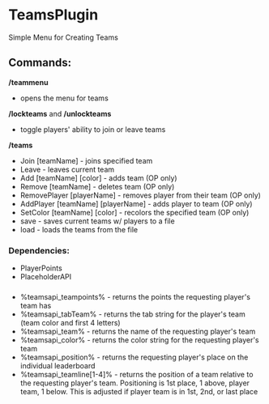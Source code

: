 # TeamsPlugin
Simple Menu for Creating Teams

## Commands:
**/teammenu**
- opens the menu for teams

**/lockteams** and **/unlockteams**
- toggle players' ability to join or leave teams

**/teams**
- Join [teamName] - joins specified team
- Leave - leaves current team
- Add [teamName] [color] - adds team (OP only)
- Remove [teamName] - deletes team (OP only)
- RemovePlayer [playerName] - removes player from their team (OP only)
- AddPlayer [teamName] [playerName] - adds player to team (OP only)
- SetColor [teamName] [color] - recolors the specified team (OP only)
- save - saves current teams w/ players to a file
- load - loads the teams from the file

### Dependencies:
- PlayerPoints
- PlaceholderAPI


###
 - %teamsapi_teampoints% - returns the points the requesting player's team has
 - %teamsapi_tabTeam% - returns the tab string for the player's team (team color and first 4 letters)
 - %teamsapi_team% - returns the name of the requesting player's team
 - %teamsapi_color% - returns the color string for the requesting player's team
 - %teamsapi_position% - returns the requesting player's place on the individual leaderboard
 - %teamsapi_teamline[1-4]% - returns the position of a team relative to the requesting player's team. Positioning is 1st place, 1 above, player team, 1 below. This is adjusted if player team is in 1st, 2nd, or last place

